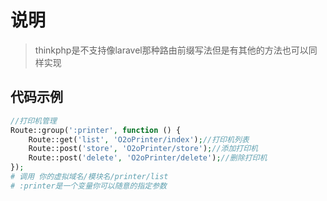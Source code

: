 # 说明

> thinkphp是不支持像laravel那种路由前缀写法但是有其他的方法也可以同样实现

## 代码示例

```php
//打印机管理
Route::group(':printer', function () {
    Route::get('list', 'O2oPrinter/index');//打印机列表
    Route::post('store', 'O2oPrinter/store');//添加打印机
    Route::post('delete', 'O2oPrinter/delete');//删除打印机
});
# 调用 你的虚拟域名/模块名/printer/list
# :printer是一个变量你可以随意的指定参数
```

